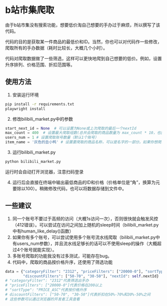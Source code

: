 # b站市集爬取
由于b站市集没有搜索功能，想要低价淘自己想要的手办过于麻烦，所以撰写了该代码。

代码的目的是获取某一件商品的最低价和ID。当然，你也可以对代码作一些修改，爬取所有的手办数据（耗时比较长，大概几个小时）。

代码对爬取数据做了一些筛选，这样可以更快地爬到自己想要的低价。例如，设置升序排列、价格范围、折扣范围等。

## 使用方法
1. 安装运行环境
```bash
pip install -r requirements.txt
playwright install
```
2. 修改bilibili_market.py中的参数
```python
start_next_id = None  # 可以设置为None或上次爬取的最后一个nextId
max_count = 400  # 设置最大爬取组数(总共会爬取的商品数量为 max_count * 10，也就是说爬取的一组包含10个商品)
users_num = 1 # 设置爬取账号数量（默认1个账号）
item_name = '灰色的丑小鸭' # 设置要爬取的商品名称，可以是名字的一部分。如果你想爬取所有数据，直接乱打一个不存在的手办名字即可。
```
3. 运行bilibili_market.py
```bash
python bilibili_market.py
```
运行时会自动打开浏览器，注意扫码登录

4. 运行后会直接在终端中输出最低商品的ID和价格（价格单位是“角”，换算为元要除以100）。稍微修改代码，也可以将数据存储到文件中。


## 一些建议
1. 同一个账号不要过于高频的访问（大概1s访问一次），否则很快就会触发风控（412错误）。可以尝试在访问之间加上随机的sleep时间（bilibili_market.py中有human_like_delay()函数）
2. 如果你有多个账号，可以尝试使用多个账号流水线爬取（bilibili_market.py中有users_num参数），并且流水线足够长的话可以不使用sleep的操作（大概超过4个账号就能实现）。
3. 多账号爬取的功能我没有过多测试，可能存在bug。
4. 代码中，爬取的商品按价格升序，还使用了筛选功能
```python
data = {"categoryFilter": "2312", "priceFilters": ["20000-0"], "sortType": "PRICE_ASC",
        "discountFilters": ["50-70", "30-50"], "nextId": self.nextId}
# "categoryFilter": "2312"代表筛选出手办
# "priceFilters": ["20000-0"]代表价格在200以上
# "sortType": "PRICE_ASC"代表按价格升序
# discountFilters": ["50-70", "30-50"]代表折扣在50%-70%和30%-50%之间
# 这些参数可以通过浏览器的开发者工具查看
```

